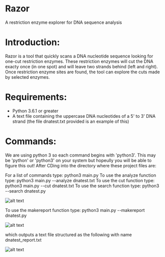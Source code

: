 # Razor
A restriction enzyme explorer for DNA sequence analysis

# Introduction:
Razor is a tool that quickly scans a DNA nucleotide sequence looking for one-cut restriction enzymes. These restriction enzymes will cut the DNA exacty once (in one spot) and will leave two strands behind (left and right). Once restriction enzyme sites are found, the tool can explore the cuts made by selected enzymes.

# Requirements:
- Python 3.6.1 or greater
- A text file containing the uppercase DNA nucleotides of a 5' to 3' DNA strand (the file dnatest.txt provided is an example of this)




# Commands:
We are using python 3 so each command begins with 'python3'. This may be 'python' or 'python3' on your system but hopeully you will be able to figure this out! After CDing into the directory where these project files are:

For a list of commands type: python3 main.py
To use the analyze function type: python3 main.py --analyze dnatest.txt
To use the cut function type: python3 main.py --cut dnatest.txt <enzyme name copied from analysis list>
To use the search function type: python3 --search dnatest.py <sequence to search for>
  
![alt text](https://ibb.co/mBLYY3D)

To use the makereport function type: python3 main.py --makereport dnatest.py

![alt text](https://ibb.co/qJws3dj)

which outputs a text file structured as the following with name dnatest_report.txt

![alt text](https://ibb.co/GR7ND4t)
